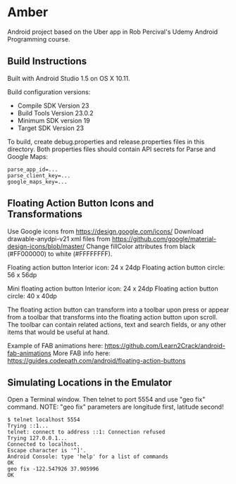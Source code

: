 Amber
=====
Android project based on the Uber app in Rob Percival's Udemy Android Programming course.

Build Instructions
------------------
Built with Android Studio 1.5 on OS X 10.11.

Build configuration versions:

 * Compile SDK Version 23
 * Build Tools Version 23.0.2
 * Minimum SDK version 19
 * Target SDK Version 23

To build, create debug.properties and release.properties files in this directory.
Both properties files should contain API secrets for Parse and Google Maps:

    parse_app_id=...
    parse_client_key=...
    google_maps_key=...

Floating Action Button Icons and Transformations
------------------------------------------------
Use Google icons from https://design.google.com/icons/
Download drawable-anydpi-v21 xml files from https://github.com/google/material-design-icons/blob/master/
Change fillColor attributes from black (#FF000000) to white (#FFFFFFFF).

Floating action button
Interior icon: 24 x 24dp
Floating action button circle: 56 x 56dp

Mini floating action button
Interior icon: 24 x 24dp
Floating action button circle: 40 x 40dp

The floating action button can transform into a toolbar upon press or appear from a toolbar
that transforms into the floating action button upon scroll.  The toolbar can contain related
actions, text and search fields, or any other items that would be useful at hand.

Example of FAB animations here: https://github.com/Learn2Crack/android-fab-animations
More FAB info here: https://guides.codepath.com/android/floating-action-buttons


Simulating Locations in the Emulator
------------------------------------
Open a Terminal window. Then telnet to port 5554 and use "geo fix" command.
NOTE: "geo fix" parameters are longitude first, latitude second!

    $ telnet localhost 5554
    Trying ::1...
    telnet: connect to address ::1: Connection refused
    Trying 127.0.0.1...
    Connected to localhost.
    Escape character is '^]'.
    Android Console: type 'help' for a list of commands
    OK
    geo fix -122.547926 37.905996
    OK